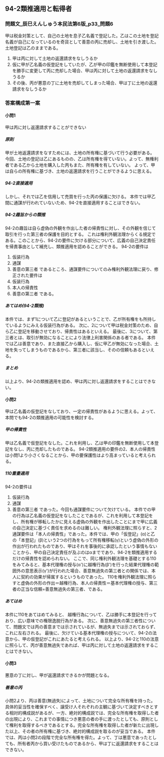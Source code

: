 ## 94-2類推適用と転得者

### 問題文_辰巳えんしゅう本民法第6版_p33_問題6

甲は税金対策として、自己の土地を息子乙名義で登記した。乙はこの土地を登記名義が自己になっているのを奇貨として善意の丙に売却し、土地を引き渡した。土地登記は乙のままである。
1. 甲は丙に対して土地の返還請求をなしうるか
2. 仮に甲が乙名義の仮登記をしていたが、乙が甲の印鑑を無断使用して本登記を勝手に変更して丙に売却した場合、甲は丙に対して土地の返還請求をなしうるか
3. その後、丙が悪意の丁に土地を売却してしまった場合、甲は丁に土地の返還請求をなしうるか

### 答案構成第一案

#### 小問1

甲は丙に対し返還請求することができない

##### 原則
甲が土地返還請求をなすためには、土地の所有権に基づいて行う必要がある。
今回、土地の登記は乙にあるものの、乙は所有権を得ていない。よって、無権利者である乙から土地を購入した丙もまた、所有権を有していない。
よって、甲は自らの所有権に基づき、土地の返還請求を行うことができるように思える。

##### 94-2直接適用
しかし、それでは乙を信用して売買を行った丙の保護に欠ける。
本件では甲乙間に通謀が行われていないため、94-2を直接適用することはできない。

##### 94-2趣旨からの類推
94-2の趣旨は自ら虚偽の外観を作出した者の帰責性に対し、その外観を信じて取引を行った第三者の保護を目的とする。
これは権利外観法理からくる規定である。このことから、94-2の要件に欠ける部分について、広義の自己決定責任を帰責事由として補充し、類推適用を認めることができる。
94-2の要件は
1. 仮装行為
2. 通謀
3. 善意の第三者
であるところ、通謀要件についてのみ権利外観法理に戻り、修正された要件は
1. 仮装行為
2. 本人の帰責性
3. 善意の第三者
である。

##### あてはめ(94-2類推)
本件では、まず1について乙に登記があるということで、乙が所有権をも所持しているようにみえる仮装行為がある。
次に、2について甲は税金対策のため、自ら乙に登記を移動させており、帰責性はあるといえる。
最後に、3について、第三者とは、取引が無効になることにより法律上利害関係のある者である。
本件では乙は善意であり、また直接乙から購入し、仮に甲乙が無効になった場合、土地を失ってしまうものであるから、第三者に該当し、そのの信頼もあるといえる。

##### まとめ
以上より、94-2の類推適用を認め、甲は丙に対し返還請求をすることはできない。


#### 小問2

甲は乙名義の仮登記をなしており、一定の帰責性があるように思える。よって、本問でも94-2の類推適用の可能性を検討する。

##### 甲の帰責性
甲は乙名義で仮登記をなした。これを利用し、乙は甲の印鑑を無断使用して本登記をなし、丙に売却したものである。
94-2類推適用の要件の2、本人の帰責性は小問1より小さくなることから、甲の要保護性はより高まっていると考えられる。

##### 110重畳適用
94-2の要件は
1. 仮装行為
2. 通謀
3. 善意の第三者
であった。今回も通謀要件について欠けている。
本件での甲の行為は乙名義の仮登記をなしたことであるが、これを利用して本登記をし、所有権が移転したかに見える虚偽の外観を作出したことにまで甲に広義の自己決定に基づく責任を求めるのは難しい。
権利外観法理に照らすと、2通謀要件は「本人の帰責性」であった。本件では、甲の「仮登記」(α)と乙の「本登記」(β)という2つの行為をもって所有権移転(γ)という虚偽の外形の作出が行われたものであり、甲はそれを事後的に承認したという事情もないことから、甲の自己決定責任が及ぶのはαまでであり、94-2を類推適用するだけの帰責性を認められない。
ここで、同じ権利外観法理を基礎とする110をみてみると、基本代理権の授与(α')に越権行為(β')を行った結果代理権の範囲外の意思表示(γ')が行われた場合、善意無過失の第三者との関係では、本人に契約の効果が帰属するというものであった。
110を権利外観法理に照らすと虚偽の外形の作出＝越権行為、本人の帰責性＝基本代理権の授与、第三者の正当な信頼=善意無過失の第三者、である。

##### あてはめ
本件に110をあてはめてみると、
越権行為について、乙は勝手に本登記を行っており、広い意味での権限逸脱行為がある。
次に、善意無過失の第三者性について、問題文では丙の善意までは示されているが、無過失までは示されておらず、これに左右される。
最後に、欠けている基本代理権の授与について、94-2の法意から、甲の仮登記がこれにあたると考えられる。
以上より、94-2と110の法意に照らして、丙が善意無過失であれば、甲は丙に対して土地の返還請求をすることはできない。

#### 小問3
悪意の丁に対し、甲が返還請求できるかが問題となる。

##### 善意の丙
小問2より、丙は善意(無過失)によって、土地について完全な所有権を持った。
具体的妥当性を確保すべく、譲受け人それぞれの主観に基づいて決定すべきとする相対的構成説があるが、一方、絶対的構成説では、完全な所有権を取得した者の出現により、これまでの事情につき悪意の者の手に渡ったとしても、原則として権利を取得するべきであるとする。完全な所有権を取得した者が新たに出現した以上、その者の所有権に基づき、絶対的構成説を取るのが妥当である。
本件では、丙は小問2の段階で完全な所有権を得た。よって、丁は悪意であったとしても、所有者丙から買い受けたものであるから、甲は丁に返還請求をすることはできない。
